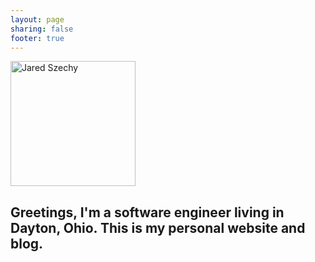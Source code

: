 ```yaml
---
layout: page
sharing: false
footer: true
---
```


<div class="thumbnail pull-right" style="width: 200px; height: 200px;">
  <img src="/images/jared_szechy.png" alt="Jared Szechy" width="200" height="200" />
</div>

## Greetings, I'm a software engineer living in Dayton, Ohio. This is my personal website and blog.

<br />
